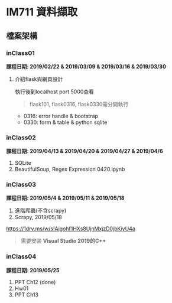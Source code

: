 # IM711 資料擷取

## 檔案架構
### inClass01
**課程日期: 2019/02/22 & 2019/03/09 & 2019/03/16 & 2019/03/30**

1. 介紹flask與網頁設計
    
    執行後到localhost port 5000查看
    > flask101, flask0316, flask0330需分開執行
    
    * 0316:  error handle & bootstrap
    * 0330: form & table & python sqlite
    
### inClass02 
**課程日期: 2019/04/13 & 2019/04/20 & 2019/04/27 & 2019/04/6**  

1. SQLite
2. BeautifulSoup, Regex Expression
   0420.ipynb
   
### inClass03
**課程日期: 2019/05/4 & 2019/05/11 & 2019/05/18**
1. 進階爬蟲(不含scrapy)
2. Scrapy, 2019/05/18

https://1drv.ms/w/s!Aigohf1HXs8UjnMxjzD0jbKiyU4a
> 需要安裝 **Visual Studio 2019的C++**

### inClass04
**課程日期: 2019/05/25**
1. PPT Ch12 (done)
2. Hw01
3. PPT Ch13